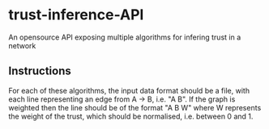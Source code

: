 # trust-inference-API
An opensource API exposing multiple algorithms for infering trust in a network

## Instructions
For each of these algorithms, the input data format should be a file, with each line representing an edge from A -> B, i.e. "A B". If the graph is weighted then the line should be of the format "A B W" where W represents the weight of the trust, which should be normalised, i.e. between 0 and 1.

